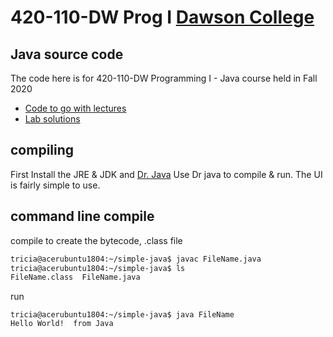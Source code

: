 # 420-110-DW Prog I  [Dawson College](https://www.dawsoncollege.qc.ca/)
## Java source code

The code here is for 420-110-DW Programming I - Java course held in Fall 2020
* [Code to go with lectures](lecture)
* [Lab solutions](labs)

## compiling
First Install the JRE & JDK and [Dr. Java](http://www.drjava.org/)
Use Dr java to compile & run.  The UI is fairly simple to use.

## command line compile
compile to create the bytecode, .class file
```bash
tricia@acerubuntu1804:~/simple-java$ javac FileName.java 
tricia@acerubuntu1804:~/simple-java$ ls 
FileName.class  FileName.java
```
run
```
tricia@acerubuntu1804:~/simple-java$ java FileName
Hello World!  from Java
```
